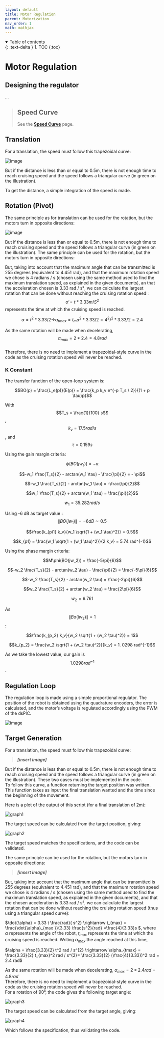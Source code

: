 ```yaml
---
layout: default
title: Motor Regulation
parent: Motorization
nav_order: 1
math: mathjax
---
```



<details open markdown="block">
  <summary>
    Table of contents
  </summary>
  {: .text-delta }
1. TOC
{:toc}
</details>

# Motor Regulation


## Designing the regulator
...


> ## Speed Curve
> See the **[Speed Curve](/motorization/speedCurve)** page.


## Translation
For a translation, the speed must follow this trapezoidal curve:

![image](https://user-images.githubusercontent.com/23436953/228483207-f1e11347-ffc9-4086-a2b3-49d63ada9217.png)

But if the distance is less than or equal to 0.5m, there is not enough time to reach cruising speed and the speed follows a triangular curve (in green on the illustration).

To get the distance, a simple integration of the speed is made.


## Rotation (Pivot)
The same principle as for translation can be used for the rotation, but the motors turn in opposite directions:

![image](https://user-images.githubusercontent.com/23436953/228483356-38b98cfd-41e4-4f16-b560-a83ecde1d68a.png)

But if the distance is less than or equal to 0.5m, there is not enough time to reach cruising speed and the speed follows a triangular curve (in green on the illustration).
The same principle can be used for the rotation, but the motors turn in opposite directions:

But, taking into account that the maximum angle that can be transmitted is 255 degrees (equivalent to 4.451 rad), and that the maximum rotation speed we chose is 4 radians / s (chosen using the same method used to find the maximum translation speed, as explained in the given documents), an that the acceleration chosen is 3.33 rad / s², we can calculate the largest rotation that can be done without reaching the cruising rotation speed : 
$$α ̇=t*3.33  m/S^2$$ represents the time at which the cruising speed is reached.  

$$α=t^2*3.33/2 \text{→} α_{tmax} = t_ma^2*3.33/2 = 4^2/^2 *  3.33/2 = 2.4$$

As the same rotation will be made when decelerating, $$α_{max}=2*2.4=4.8 rad$$  
Therefore, there is no need to implement a trapezoidal-style curve in the code as the cruising rotation speed will never be reached.

### K Constant
The transfer function of the open-loop system is:  

$$BO(p) = \frac{L_e(p)}{E(p)} = \frac{k_p k_v e^{-p T_s / 2}}{(1 + p \tau)p}$$

With $$T_s = \frac{1}{100} s$$, $$k_v = 17.5 rad / s$$, and $$\tau = 0.159 s$$

Using the gain margin criteria:  

$$\phi (BO(jw_1)) = - \pi$$

$$-w_1 \frac{T_s}{2} - arctan(w_1 \tau) - \frac{\pi}{2} = - \pi$$

$$-w_1  \frac{T_s}{2}  - arctan(w_1 \tau)  = -\frac{\pi}{2}$$

$$w_1  \frac{T_s}{2}  + arctan(w_1 \tau)  = \frac{\pi}{2}$$

$$w_1 = 35.282 rad / s$$

Using -6 dB as target value : $$\| BO(jw_1) \| = -6 dB \simeq 0.5$$

$$\frac{k_{pi1} k_v}{w_1 \sqrt{1 + (w_1 \tau)^2}} = 0.5$$

$$k_{p1} = \frac{w_1 \sqrt{1 + (w_1 \tau)^2}}{2 k_v} = 5.74 rad^{-1}$$

Using the phase margin criteria:  

$$M\phi(BO(jw_2)) = \frac{-5\pi}{6}$$

$$-w_2 \frac{T_s}{2} - arctan(w_2 \tau) - \frac{\pi}{2} = \frac{-5\pi}{6}$$

$$-w_2 \frac{T_s}{2} - arctan(w_2 \tau)  = \frac{-2\pi}{6}$$

$$w_2 \frac{T_s}{2} + arctan(w_2 \tau)  = \frac{2\pi}{6}$$

$$w_2 =  9.761$$

As $$\| Bo(jw_2) \| = 1$$ :

$$\frac{k_{p_2} k_v}{w_2 \sqrt{1 + (w_2 \tau)^2}} = 1$$

$$k_{p_2} = \frac{w_2 \sqrt{1 + (w_2 \tau)^2}}{k_v} = 1. 0298 rad^{-1}$$

As we take the lowest value, our gain is $$1. 0298 rad^{-1}$$.  

## Regulation Loop

The regulation loop is made using a simple proportional regulator. The position of the robot is obtained using the quadrature encoders, the error is calculated, and the motor’s voltage is regulated accordingly using the PWM of the dsPIC.  

![image](https://user-images.githubusercontent.com/23436953/228483207-f1e11347-ffc9-4086-a2b3-49d63ada9217.png)

## Target Generation

For a translation, the speed must follow this trapezoidal curve:  

> _**[insert image]**_

But if the distance is less than or equal to 0.5m, there is not enough time to reach cruising speed and the speed follows a triangular curve (in green on the illustration). These two cases must be implemented in the code.  
To follow this curve, a function returning the target position was written. This function takes as input the final translation wanted and the time since the beginning of the movement.  

Here is a plot of the output of this script (for a final translation of 2m):  

![graph1](https://user-images.githubusercontent.com/23436953/236680182-96053696-b795-4aa4-b4aa-0a5f529da144.png)

The target speed can be calculated from the target position, giving:  

![graph2](https://user-images.githubusercontent.com/23436953/236680264-371f3775-b0c9-49de-9790-0c46fd52e5d2.png)

The target speed matches the specifications, and the code can be validated.  

The same principle can be used for the rotation, but the motors turn in opposite directions:  

> _**[insert image]**_

But, taking into account that the maximum angle that can be transmitted is 255 degrees (equivalent to 4.451 rad), and that the maximum rotation speed we chose is 4 radians / s (chosen using the same method used to find the maximum translation speed, as explained in the given documents), and that the chosen acceleration is 3.33 rad / s², we can calculate the largest rotation that can be done without reaching the cruising rotation speed (thus using a triangular speed curve):  

$\dot{\alpha} = 3.33 t \frac{rad}{ s^2} \rightarrow t_{max} = \frac{\dot{\alpha}_{max }}{3.33} \frac{s^2}{rad} =\frac{4}{3.33}s $, where $\alpha$ represents the angle of the robot, $t_{max}$ represents the time at which the cruising speed is reached.
Writing $\alpha_{max}$ the angle reached at this time,

$\alpha = \frac{3.33}{2} t^2 rad / s^{2} \rightarrow \alpha_{tmax} = \frac{3.33}{2}  t_{max}^2 rad / s^{2}= \frac{3.33}{2} (\frac{4}{3.33})^2 rad = 2.4 rad$

As the same rotation will be made when decelerating, $\alpha_{max} = 2*2.4 rad = 4.8 rad$  
Therefore, there is no need to implement a trapezoidal-style curve in the code as the cruising rotation speed will never be reached.  
For a rotation of 90°, the code gives the following target angle:

![graph3](https://user-images.githubusercontent.com/23436953/236680434-37b6e3f3-e92a-4576-bf1a-4b89dfd749b3.png)

The target speed can be calculated from the target angle, giving:  

![graph4](https://user-images.githubusercontent.com/23436953/236680441-1c68ecb6-01c3-4837-828b-047a7f71b89b.png)

Which follows the specification, thus validating the code.
